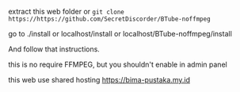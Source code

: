 extract this web folder or ```git clone https://https://github.com/SecretDiscorder/BTube-noffmpeg```

go to ./install or localhost/install or localhost/BTube-noffmpeg/install

And follow that instructions.

this is no require FFMPEG, but you shouldn't enable in admin panel

this web use shared hosting https://bima-pustaka.my.id
